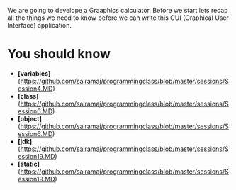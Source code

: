 We are going to develope a Graaphics calculator. Before we start lets recap all the things we need to know before we can write this GUI (Graphical User Interface) application.
# You should know
* __[variables]__(https://github.com/sairamaj/programmingclass/blob/master/sessions/Session4.MD)
* __[class]__(https://github.com/sairamaj/programmingclass/blob/master/sessions/Session6.MD)
* __[object]__(https://github.com/sairamaj/programmingclass/blob/master/sessions/Session6.MD)
* __[jdk]__(https://github.com/sairamaj/programmingclass/blob/master/sessions/Session19.MD)
* __[static]__(https://github.com/sairamaj/programmingclass/blob/master/sessions/Session19.MD)

